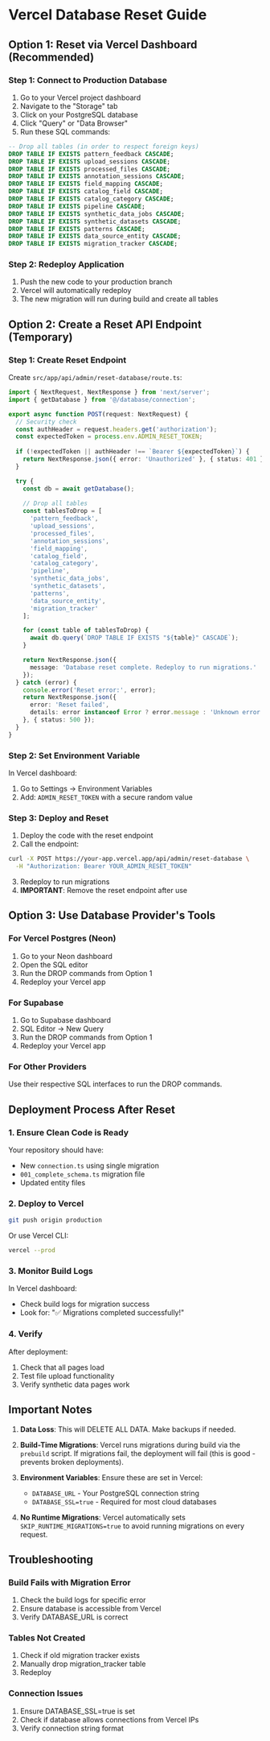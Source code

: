 # Vercel Database Reset Guide

## Option 1: Reset via Vercel Dashboard (Recommended)

### Step 1: Connect to Production Database
1. Go to your Vercel project dashboard
2. Navigate to the "Storage" tab
3. Click on your PostgreSQL database
4. Click "Query" or "Data Browser"
5. Run these SQL commands:

```sql
-- Drop all tables (in order to respect foreign keys)
DROP TABLE IF EXISTS pattern_feedback CASCADE;
DROP TABLE IF EXISTS upload_sessions CASCADE; 
DROP TABLE IF EXISTS processed_files CASCADE;
DROP TABLE IF EXISTS annotation_sessions CASCADE;
DROP TABLE IF EXISTS field_mapping CASCADE;
DROP TABLE IF EXISTS catalog_field CASCADE;
DROP TABLE IF EXISTS catalog_category CASCADE;
DROP TABLE IF EXISTS pipeline CASCADE;
DROP TABLE IF EXISTS synthetic_data_jobs CASCADE;
DROP TABLE IF EXISTS synthetic_datasets CASCADE;
DROP TABLE IF EXISTS patterns CASCADE;
DROP TABLE IF EXISTS data_source_entity CASCADE;
DROP TABLE IF EXISTS migration_tracker CASCADE;
```

### Step 2: Redeploy Application
1. Push the new code to your production branch
2. Vercel will automatically redeploy
3. The new migration will run during build and create all tables

## Option 2: Create a Reset API Endpoint (Temporary)

### Step 1: Create Reset Endpoint
Create `src/app/api/admin/reset-database/route.ts`:

```typescript
import { NextRequest, NextResponse } from 'next/server';
import { getDatabase } from '@/database/connection';

export async function POST(request: NextRequest) {
  // Security check
  const authHeader = request.headers.get('authorization');
  const expectedToken = process.env.ADMIN_RESET_TOKEN;
  
  if (!expectedToken || authHeader !== `Bearer ${expectedToken}`) {
    return NextResponse.json({ error: 'Unauthorized' }, { status: 401 });
  }

  try {
    const db = await getDatabase();
    
    // Drop all tables
    const tablesToDrop = [
      'pattern_feedback',
      'upload_sessions', 
      'processed_files',
      'annotation_sessions',
      'field_mapping',
      'catalog_field',
      'catalog_category',
      'pipeline',
      'synthetic_data_jobs',
      'synthetic_datasets',
      'patterns',
      'data_source_entity',
      'migration_tracker'
    ];

    for (const table of tablesToDrop) {
      await db.query(`DROP TABLE IF EXISTS "${table}" CASCADE`);
    }

    return NextResponse.json({ 
      message: 'Database reset complete. Redeploy to run migrations.' 
    });
  } catch (error) {
    console.error('Reset error:', error);
    return NextResponse.json({ 
      error: 'Reset failed', 
      details: error instanceof Error ? error.message : 'Unknown error' 
    }, { status: 500 });
  }
}
```

### Step 2: Set Environment Variable
In Vercel dashboard:
1. Go to Settings → Environment Variables
2. Add: `ADMIN_RESET_TOKEN` with a secure random value

### Step 3: Deploy and Reset
1. Deploy the code with the reset endpoint
2. Call the endpoint:
```bash
curl -X POST https://your-app.vercel.app/api/admin/reset-database \
  -H "Authorization: Bearer YOUR_ADMIN_RESET_TOKEN"
```
3. Redeploy to run migrations
4. **IMPORTANT**: Remove the reset endpoint after use

## Option 3: Use Database Provider's Tools

### For Vercel Postgres (Neon)
1. Go to your Neon dashboard
2. Open the SQL editor
3. Run the DROP commands from Option 1
4. Redeploy your Vercel app

### For Supabase
1. Go to Supabase dashboard
2. SQL Editor → New Query
3. Run the DROP commands from Option 1
4. Redeploy your Vercel app

### For Other Providers
Use their respective SQL interfaces to run the DROP commands.

## Deployment Process After Reset

### 1. Ensure Clean Code is Ready
Your repository should have:
- New `connection.ts` using single migration
- `001_complete_schema.ts` migration file
- Updated entity files

### 2. Deploy to Vercel
```bash
git push origin production
```

Or use Vercel CLI:
```bash
vercel --prod
```

### 3. Monitor Build Logs
In Vercel dashboard:
- Check build logs for migration success
- Look for: "✅ Migrations completed successfully!"

### 4. Verify
After deployment:
1. Check that all pages load
2. Test file upload functionality
3. Verify synthetic data pages work

## Important Notes

1. **Data Loss**: This will DELETE ALL DATA. Make backups if needed.

2. **Build-Time Migrations**: Vercel runs migrations during build via the `prebuild` script. If migrations fail, the deployment will fail (this is good - prevents broken deployments).

3. **Environment Variables**: Ensure these are set in Vercel:
   - `DATABASE_URL` - Your PostgreSQL connection string
   - `DATABASE_SSL=true` - Required for most cloud databases

4. **No Runtime Migrations**: Vercel automatically sets `SKIP_RUNTIME_MIGRATIONS=true` to avoid running migrations on every request.

## Troubleshooting

### Build Fails with Migration Error
1. Check the build logs for specific error
2. Ensure database is accessible from Vercel
3. Verify DATABASE_URL is correct

### Tables Not Created
1. Check if old migration tracker exists
2. Manually drop migration_tracker table
3. Redeploy

### Connection Issues
1. Ensure DATABASE_SSL=true is set
2. Check if database allows connections from Vercel IPs
3. Verify connection string format